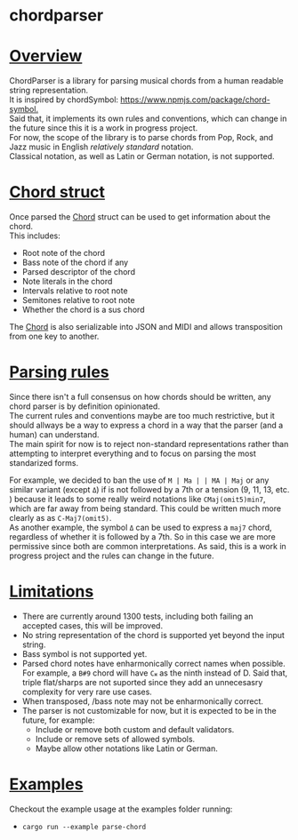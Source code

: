 # chordparser

# [Overview](#overview)

ChordParser is a library for parsing musical chords from a human readable string representation.  
It is inspired by chordSymbol: <https://www.npmjs.com/package/chord-symbol.>  
Said that, it implements its own rules and conventions, which can change in the future since this it is a work in progress project.  
For now, the scope of the library is to parse chords from Pop, Rock, and Jazz music in English _relatively standard_ notation.  
Classical notation, as well as Latin or German notation, is not supported.

# [Chord struct](#chord_struct)

Once parsed the [Chord](chord/struct.Chord.html) struct can be used to get information about the chord.  
This includes:

- Root note of the chord
- Bass note of the chord if any
- Parsed descriptor of the chord
- Note literals in the chord
- Intervals relative to root note
- Semitones relative to root note
- Whether the chord is a sus chord

The [Chord](chord/struct.Chord.html) is also serializable into JSON and MIDI and allows transposition from one key to another.

# [Parsing rules](#parsing_rules)

Since there isn't a full consensus on how chords should be written, any chord parser is by definition opinionated.  
The current rules and conventions maybe are too much restrictive, but it should allways be a way to express a chord in a way that the parser (and a human) can understand.  
The main spirit for now is to reject non-standard representations rather than attempting to interpret everything and to focus on parsing the most standarized forms.

For example, we decided to ban the use of `M | Ma | | MA | Maj` or any similar variant (except `Δ`) if is not followed by a 7th or a tension (9, 11, 13, etc. ) because it leads to
some really weird notations like `CMaj(omit5)min7`, which are far away from being standard. This could be written much more clearly as as `C-Maj7(omit5)`.  
As another example, the symbol `Δ` can be used to express a `maj7` chord, regardless of whether it is followed by a 7th.
So in this case we are more permissive since both are common interpretations.
As said, this is a work in progress project and the rules can change in the future.

# [Limitations](#limitations)

- There are currently around 1300 tests, including both failing an accepted cases, this will be improved.
- No string representation of the chord is supported yet beyond the input string.
- Bass symbol is not supported yet.
- Parsed chord notes have enharmonically correct names when possible. For example, a `B#9` chord will have `C𝄪` as the ninth instead of D. Said that,
  triple flat/sharps are not suported since they add an unnecesasry complexity for very rare use cases.
- When transposed, /bass note may not be enharmonically correct.
- The parser is not customizable for now, but it is expected to be in the future, for example:
  - Include or remove both custom and default validators.
  - Include or remove sets of allowed symbols.
  - Maybe allow other notations like Latin or German.

# [Examples](#examples)

Checkout the example usage at the examples folder running:

- `cargo run --example parse-chord `
